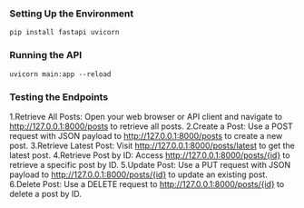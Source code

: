 ### Setting Up the Environment
`` pip install fastapi uvicorn ``

### Running the API
`` uvicorn main:app --reload ``

### Testing the Endpoints
1.Retrieve All Posts: Open your web browser or API client and navigate to http://127.0.0.1:8000/posts to retrieve all posts.
2.Create a Post: Use a POST request with JSON payload to http://127.0.0.1:8000/posts to create a new post.
3.Retrieve Latest Post: Visit http://127.0.0.1:8000/posts/latest to get the latest post.
4.Retrieve Post by ID: Access http://127.0.0.1:8000/posts/{id} to retrieve a specific post by ID.
5.Update Post: Use a PUT request with JSON payload to http://127.0.0.1:8000/posts/{id} to update an existing post.
6.Delete Post: Use a DELETE request to http://127.0.0.1:8000/posts/{id} to delete a post by ID.
